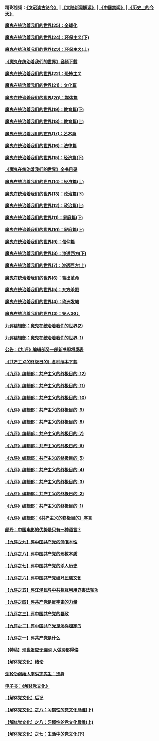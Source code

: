 #### 精彩视频：[《文昭谈古论今》](https://github.com/gfw-breaker/wenzhao/blob/master/README.md?t=11160031) | [《大陆新闻解读》](https://github.com/gfw-breaker/ntdtv-comedy/blob/master/README.md?t=11160031) | [《中国禁闻》](https://github.com/gfw-breaker/ntdtv-news/blob/master/README.md?t=11160031) | [《历史上的今天》](https://github.com/gfw-breaker/today-in-history/blob/master/README.md?t=11160031) 

#### [魔鬼在统治着我们的世界(25)：全球化](../pages/nsc422/n10788205.md?t=11160031) 

#### [魔鬼在统治着我们的世界(24)：环保主义(下)](../pages/nsc422/n10695307.md?t=11160031) 

#### [魔鬼在统治着我们的世界(23)：环保主义(上)](../pages/nsc422/n10688613.md?t=11160031) 

#### [《魔鬼在统治着我们的世界》音频下载](../pages/nsc422/n10635553.md?t=11160031) 

#### [魔鬼在统治着我们的世界(22)：恐怖主义](../pages/nsc422/n10614727.md?t=11160031) 

#### [魔鬼在统治着我们的世界(21)：文化篇](../pages/nsc422/n10597706.md?t=11160031) 

#### [魔鬼在统治着我们的世界(20)：媒体篇](../pages/nsc422/n10586579.md?t=11160031) 

#### [魔鬼在统治着我们的世界(19)：教育篇(下)](../pages/nsc422/n10564808.md?t=11160031) 

#### [魔鬼在统治着我们的世界(18)：教育篇(上)](../pages/nsc422/n10526970.md?t=11160031) 

#### [魔鬼在统治着我们的世界(17)：艺术篇](../pages/nsc422/n10499093.md?t=11160031) 

#### [魔鬼在统治着我们的世界(16)：法律篇](../pages/nsc422/n10485969.md?t=11160031) 

#### [魔鬼在统治着我们的世界(15)：经济篇(下)](../pages/nsc422/n10469975.md?t=11160031) 

#### [《魔鬼在统治着我们的世界》全书目录](../pages/nsc422/n10464261.md?t=11160031) 

#### [魔鬼在统治着我们的世界(14)：经济篇(上)](../pages/nsc422/n10457370.md?t=11160031) 

#### [魔鬼在统治着我们的世界(13)：政治篇(下)](../pages/nsc422/n10448270.md?t=11160031) 

#### [魔鬼在统治着我们的世界(12)：政治篇(上)](../pages/nsc422/n10444576.md?t=11160031) 

#### [魔鬼在统治着我们的世界(11)：家庭篇(下)](../pages/nsc422/n10440961.md?t=11160031) 

#### [魔鬼在统治着我们的世界(10)：家庭篇(上)](../pages/nsc422/n10435448.md?t=11160031) 

#### [魔鬼在统治着我们的世界(9)：信仰篇](../pages/nsc422/n10432159.md?t=11160031) 

#### [魔鬼在统治着我们的世界(8)：渗透西方(下)](../pages/nsc422/n10429603.md?t=11160031) 

#### [魔鬼在统治着我们的世界(7)：渗透西方(上)](../pages/nsc422/n10426013.md?t=11160031) 

#### [魔鬼在统治着我们的世界(6)：输出革命](../pages/nsc422/n10421536.md?t=11160031) 

#### [魔鬼在统治着我们的世界(5)：东方杀戮](../pages/nsc422/n10417707.md?t=11160031) 

#### [魔鬼在统治着我们的世界(4)：欧洲发端](../pages/nsc422/n10414890.md?t=11160031) 

#### [魔鬼在统治着我们的世界(3)：毁人36计](../pages/nsc422/n10411583.md?t=11160031) 

#### [九评编辑部：魔鬼在统治着我们的世界(2)](../pages/nsc422/n10410036.md?t=11160031) 

#### [九评编辑部：魔鬼在统治着我们的世界 (1)](../pages/nsc422/n10406825.md?t=11160031) 

#### [公告：《九评》编辑部另一部新书即将发表](../pages/nsc422/n10405104.md?t=11160031) 

#### [《共产主义的终极目的》各种版本下载](../pages/nsc422/n10022138.md?t=11160031) 

#### [《九评》编辑部：共产主义的终极目的 (12)](../pages/nsc422/n9933272.md?t=11160031) 

#### [《九评》编辑部：共产主义的终极目的 (11)](../pages/nsc422/n9924973.md?t=11160031) 

#### [《九评》编辑部：共产主义的终极目的 (10)](../pages/nsc422/n9920883.md?t=11160031) 

#### [《九评》编辑部：共产主义的终极目的 (9)](../pages/nsc422/n9916363.md?t=11160031) 

#### [《九评》编辑部：共产主义的终极目的 (8)](../pages/nsc422/n9912488.md?t=11160031) 

#### [《九评》编辑部：共产主义的终极目的 (7)](../pages/nsc422/n9901176.md?t=11160031) 

#### [《九评》编辑部：共产主义的终极目的 (6)](../pages/nsc422/n9899359.md?t=11160031) 

#### [《九评》编辑部：共产主义的终极目的 (5)](../pages/nsc422/n9893174.md?t=11160031) 

#### [《九评》编辑部：共产主义的终极目的 (4)](../pages/nsc422/n9891246.md?t=11160031) 

#### [《九评》编辑部：共产主义的终极目的 (3)](../pages/nsc422/n9879879.md?t=11160031) 

#### [《九评》编辑部：共产主义的终极目的 (2)](../pages/nsc422/n9876205.md?t=11160031) 

#### [《九评》编辑部：共产主义的终极目的 (1)](../pages/nsc422/n9865857.md?t=11160031) 

#### [《九评》编辑部：《共产主义的终极目的》序言](../pages/nsc422/n9862666.md?t=11160031) 

#### [颜丹：中国电影的优势是只有一种语言？](../pages/nsc422/n9583062.md?t=11160031) 

#### [【九评之九】评中国共产党的流氓本性](../pages/nsc422/n737542.md?t=11160031) 

#### [【九评之八】评中国共产党的邪教本质](../pages/nsc422/n735942.md?t=11160031) 

#### [【九评之七】评中国共产党的杀人历史](../pages/nsc422/n733806.md?t=11160031) 

#### [【九评之六】评中国共产党破坏民族文化](../pages/nsc422/n731667.md?t=11160031) 

#### [【九评之五】评江泽民与中共相互利用迫害法轮功](../pages/nsc422/n730058.md?t=11160031) 

#### [【九评之四】评共产党是反宇宙的力量](../pages/nsc422/n727814.md?t=11160031) 

#### [【九评之三】评中国共产党的暴政](../pages/nsc422/n725597.md?t=11160031) 

#### [【九评之二】评中国共产党是怎样起家的](../pages/nsc422/n723946.md?t=11160031) 

#### [【九评之一】评共产党是什么](../pages/nsc422/n722529.md?t=11160031) 

#### [【特稿】现世报应无漏网 人做恶都得偿](../pages/nsc422/n4215167.md?t=11160031) 

#### [【解体党文化】绪论](../pages/nsc422/n1449356.md?t=11160031) 

#### [法轮功创始人李洪志先生：选择](../pages/nsc422/n3580738.md?t=11160031) 

#### [电子书：《解体党文化》](../pages/nsc422/n1573484.md?t=11160031) 

#### [【解体党文化】后记](../pages/nsc422/n1531999.md?t=11160031) 

#### [【解体党文化】之八：习惯性的党文化思维(下)](../pages/nsc422/n1526477.md?t=11160031) 

#### [【解体党文化】之八：习惯性的党文化思维(上)](../pages/nsc422/n1520631.md?t=11160031) 

#### [【解体党文化】之七：生活中的党文化(下)](../pages/nsc422/n1513446.md?t=11160031) 

